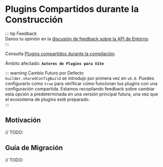 # Plugins Compartidos durante la Construcción

::: tip Feedback  
Danos tu opinión en la [discusión de feedback sobre la API de Entorno](https://github.com/vitejs/vite/discussions/16358).  
:::

Consulta [Plugins compartidos durante la compilación](/guide/api-environment.md#shared-plugins-during-build).

Ámbito afectado: **`Autores de Plugins para Vite`**

::: warning Cambio Futuro por Defecto  
`builder.sharedConfigBuild` se introdujo por primera vez en `v6.0`. Puedes configurarlo como `true` para verificar cómo funcionan tus plugins con una configuración compartida. Estamos recopilando feedback sobre cambiar esta opción a predeterminada en una versión principal futura, una vez que el ecosistema de plugins esté preparado.  
:::

## Motivación

// TODO:

## Guía de Migración

// TODO:

